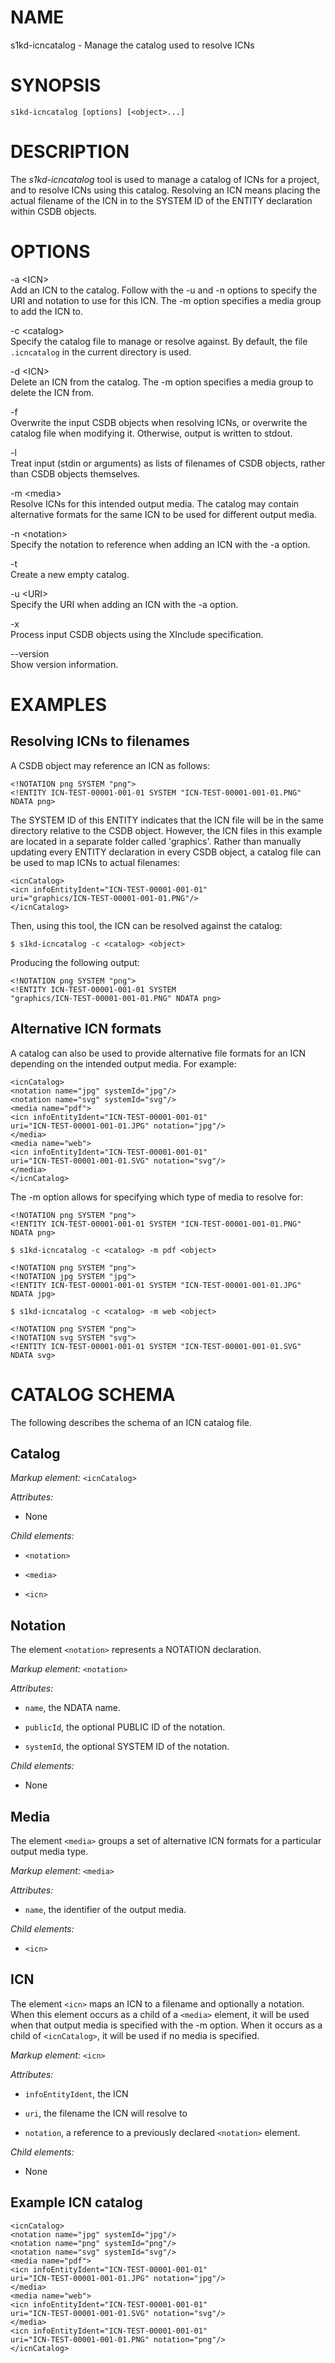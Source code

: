 NAME
====

s1kd-icncatalog - Manage the catalog used to resolve ICNs

SYNOPSIS
========

    s1kd-icncatalog [options] [<object>...]

DESCRIPTION
===========

The *s1kd-icncatalog* tool is used to manage a catalog of ICNs for a project, and to resolve ICNs using this catalog. Resolving an ICN means placing the actual filename of the ICN in to the SYSTEM ID of the ENTITY declaration within CSDB objects.

OPTIONS
=======

-a &lt;ICN&gt;  
Add an ICN to the catalog. Follow with the -u and -n options to specify the URI and notation to use for this ICN. The -m option specifies a media group to add the ICN to.

-c &lt;catalog&gt;  
Specify the catalog file to manage or resolve against. By default, the file `.icncatalog` in the current directory is used.

-d &lt;ICN&gt;  
Delete an ICN from the catalog. The -m option specifies a media group to delete the ICN from.

-f  
Overwrite the input CSDB objects when resolving ICNs, or overwrite the catalog file when modifying it. Otherwise, output is written to stdout.

-l  
Treat input (stdin or arguments) as lists of filenames of CSDB objects, rather than CSDB objects themselves.

-m &lt;media&gt;  
Resolve ICNs for this intended output media. The catalog may contain alternative formats for the same ICN to be used for different output media.

-n &lt;notation&gt;  
Specify the notation to reference when adding an ICN with the -a option.

-t  
Create a new empty catalog.

-u &lt;URI&gt;  
Specify the URI when adding an ICN with the -a option.

-x  
Process input CSDB objects using the XInclude specification.

--version  
Show version information.

EXAMPLES
========

Resolving ICNs to filenames
---------------------------

A CSDB object may reference an ICN as follows:

    <!NOTATION png SYSTEM "png">
    <!ENTITY ICN-TEST-00001-001-01 SYSTEM "ICN-TEST-00001-001-01.PNG"
    NDATA png>

The SYSTEM ID of this ENTITY indicates that the ICN file will be in the same directory relative to the CSDB object. However, the ICN files in this example are located in a separate folder called 'graphics'. Rather than manually updating every ENTITY declaration in every CSDB object, a catalog file can be used to map ICNs to actual filenames:

    <icnCatalog>
    <icn infoEntityIdent="ICN-TEST-00001-001-01"
    uri="graphics/ICN-TEST-00001-001-01.PNG"/>
    </icnCatalog>

Then, using this tool, the ICN can be resolved against the catalog:

    $ s1kd-icncatalog -c <catalog> <object>

Producing the following output:

    <!NOTATION png SYSTEM "png">
    <!ENTITY ICN-TEST-00001-001-01 SYSTEM
    "graphics/ICN-TEST-00001-001-01.PNG" NDATA png>

Alternative ICN formats
-----------------------

A catalog can also be used to provide alternative file formats for an ICN depending on the intended output media. For example:

    <icnCatalog>
    <notation name="jpg" systemId="jpg"/>
    <notation name="svg" systemId="svg"/>
    <media name="pdf">
    <icn infoEntityIdent="ICN-TEST-00001-001-01"
    uri="ICN-TEST-00001-001-01.JPG" notation="jpg"/>
    </media>
    <media name="web">
    <icn infoEntityIdent="ICN-TEST-00001-001-01"
    uri="ICN-TEST-00001-001-01.SVG" notation="svg"/>
    </media>
    </icnCatalog>

The -m option allows for specifying which type of media to resolve for:

    <!NOTATION png SYSTEM "png">
    <!ENTITY ICN-TEST-00001-001-01 SYSTEM "ICN-TEST-00001-001-01.PNG"
    NDATA png>

    $ s1kd-icncatalog -c <catalog> -m pdf <object>

    <!NOTATION png SYSTEM "png">
    <!NOTATION jpg SYSTEM "jpg">
    <!ENTITY ICN-TEST-00001-001-01 SYSTEM "ICN-TEST-00001-001-01.JPG"
    NDATA jpg>

    $ s1kd-icncatalog -c <catalog> -m web <object>

    <!NOTATION png SYSTEM "png">
    <!NOTATION svg SYSTEM "svg">
    <!ENTITY ICN-TEST-00001-001-01 SYSTEM "ICN-TEST-00001-001-01.SVG"
    NDATA svg>

CATALOG SCHEMA
==============

The following describes the schema of an ICN catalog file.

Catalog
-------

*Markup element:* `<icnCatalog>`

*Attributes:*

-   None

*Child elements:*

-   `<notation>`

-   `<media>`

-   `<icn>`

Notation
--------

The element `<notation>` represents a NOTATION declaration.

*Markup element:* `<notation>`

*Attributes:*

-   `name`, the NDATA name.

-   `publicId`, the optional PUBLIC ID of the notation.

-   `systemId`, the optional SYSTEM ID of the notation.

*Child elements:*

-   None

Media
-----

The element `<media>` groups a set of alternative ICN formats for a particular output media type.

*Markup element:* `<media>`

*Attributes:*

-   `name`, the identifier of the output media.

*Child elements:*

-   `<icn>`

ICN
---

The element `<icn>` maps an ICN to a filename and optionally a notation. When this element occurs as a child of a `<media>` element, it will be used when that output media is specified with the -m option. When it occurs as a child of `<icnCatalog>`, it will be used if no media is specified.

*Markup element:* `<icn>`

*Attributes:*

-   `infoEntityIdent`, the ICN

-   `uri`, the filename the ICN will resolve to

-   `notation`, a reference to a previously declared `<notation>` element.

*Child elements:*

-   None

Example ICN catalog
-------------------

    <icnCatalog>
    <notation name="jpg" systemId="jpg"/>
    <notation name="png" systemId="png"/>
    <notation name="svg" systemId="svg"/>
    <media name="pdf">
    <icn infoEntityIdent="ICN-TEST-00001-001-01"
    uri="ICN-TEST-00001-001-01.JPG" notation="jpg"/>
    </media>
    <media name="web">
    <icn infoEntityIdent="ICN-TEST-00001-001-01"
    uri="ICN-TEST-00001-001-01.SVG" notation="svg"/>
    </media>
    <icn infoEntityIdent="ICN-TEST-00001-001-01"
    uri="ICN-TEST-00001-001-01.PNG" notation="png"/>
    </icnCatalog>
